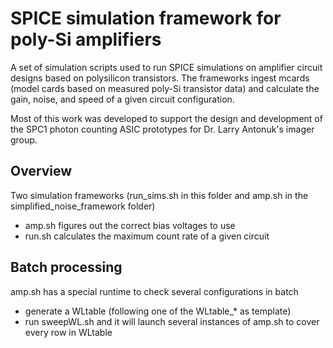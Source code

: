 # SPICE simulation framework for poly-Si amplifiers

A set of simulation scripts used to run SPICE simulations on amplifier circuit designs based on polysilicon transistors.  The frameworks ingest mcards (model cards based on measured poly-Si transistor data) and calculate the gain, noise, and speed of a given circuit configuration.

Most of this work was developed to support the design and development of the SPC1 photon counting ASIC prototypes for Dr. Larry Antonuk's imager group.

## Overview

Two simulation frameworks (run_sims.sh in this folder and amp.sh in the simplified_noise_framework folder)
* amp.sh figures out the correct bias voltages to use
* run.sh calculates the maximum count rate of a given circuit

## Batch processing

amp.sh has a special runtime to check several configurations in batch
* generate a WLtable (following one of the WLtable_* as template)
* run sweepWL.sh <WLtable> and it will launch several instances of amp.sh to cover every row in WLtable


